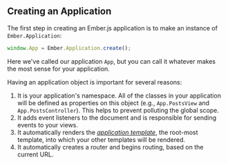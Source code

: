 ## Creating an Application

The first step in creating an Ember.js application is to make an
instance of `Ember.Application`:

```javascript
window.App = Ember.Application.create();
```

Here we've called our application `App`, but you can call it whatever
makes the most sense for your application.

Having an application object is important for several reasons:

1. It is your application's namespace. All of the classes in your application will
   be defined as properties on this object (e.g., `App.PostsView` and
   `App.PostsController`). This helps to prevent polluting the global scope.
2. It adds event listeners to the document and is responsible for
   sending events to your views.
3. It automatically renders the [_application
   template_](application/the-application-template), the root-most
   template, into which your other templates will be rendered.
4. It automatically creates a router and begins routing, based on the
   current URL.
